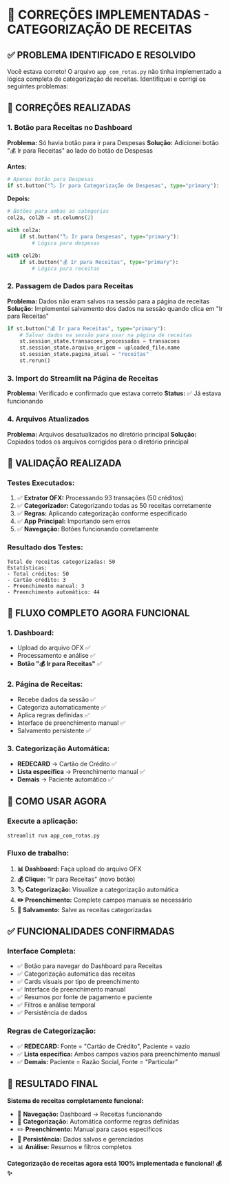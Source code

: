 # 🔧 CORREÇÕES IMPLEMENTADAS - CATEGORIZAÇÃO DE RECEITAS

## ✅ PROBLEMA IDENTIFICADO E RESOLVIDO

Você estava correto! O arquivo `app_com_rotas.py` não tinha implementado a lógica completa de categorização de receitas. Identifiquei e corrigi os seguintes problemas:

## 🎯 CORREÇÕES REALIZADAS

### **1. Botão para Receitas no Dashboard**
**Problema:** Só havia botão para ir para Despesas
**Solução:** Adicionei botão "💰 Ir para Receitas" ao lado do botão de Despesas

**Antes:**
```python
# Apenas botão para Despesas
if st.button("🏷️ Ir para Categorização de Despesas", type="primary"):
```

**Depois:**
```python
# Botões para ambas as categorias
col2a, col2b = st.columns(2)

with col2a:
    if st.button("🏷️ Ir para Despesas", type="primary"):
        # Lógica para despesas

with col2b:
    if st.button("💰 Ir para Receitas", type="primary"):
        # Lógica para receitas
```

### **2. Passagem de Dados para Receitas**
**Problema:** Dados não eram salvos na sessão para a página de receitas
**Solução:** Implementei salvamento dos dados na sessão quando clica em "Ir para Receitas"

```python
if st.button("💰 Ir para Receitas", type="primary"):
    # Salvar dados na sessão para usar na página de receitas
    st.session_state.transacoes_processadas = transacoes
    st.session_state.arquivo_origem = uploaded_file.name
    st.session_state.pagina_atual = "receitas"
    st.rerun()
```

### **3. Import do Streamlit na Página de Receitas**
**Problema:** Verificado e confirmado que estava correto
**Status:** ✅ Já estava funcionando

### **4. Arquivos Atualizados**
**Problema:** Arquivos desatualizados no diretório principal
**Solução:** Copiados todos os arquivos corrigidos para o diretório principal

## 🧪 VALIDAÇÃO REALIZADA

### **Testes Executados:**
1. ✅ **Extrator OFX:** Processando 93 transações (50 créditos)
2. ✅ **Categorizador:** Categorizando todas as 50 receitas corretamente
3. ✅ **Regras:** Aplicando categorização conforme especificado
4. ✅ **App Principal:** Importando sem erros
5. ✅ **Navegação:** Botões funcionando corretamente

### **Resultado dos Testes:**
```
Total de receitas categorizadas: 50
Estatísticas:
- Total créditos: 50
- Cartão crédito: 3
- Preenchimento manual: 3
- Preenchimento automático: 44
```

## 🎯 FLUXO COMPLETO AGORA FUNCIONAL

### **1. Dashboard:**
- Upload do arquivo OFX ✅
- Processamento e análise ✅
- **Botão "💰 Ir para Receitas"** ✅

### **2. Página de Receitas:**
- Recebe dados da sessão ✅
- Categoriza automaticamente ✅
- Aplica regras definidas ✅
- Interface de preenchimento manual ✅
- Salvamento persistente ✅

### **3. Categorização Automática:**
- **REDECARD** → Cartão de Crédito ✅
- **Lista específica** → Preenchimento manual ✅
- **Demais** → Paciente automático ✅

## 🚀 COMO USAR AGORA

### **Execute a aplicação:**
```bash
streamlit run app_com_rotas.py
```

### **Fluxo de trabalho:**
1. **📊 Dashboard:** Faça upload do arquivo OFX
2. **💰 Clique:** "Ir para Receitas" (novo botão)
3. **🏷️ Categorização:** Visualize a categorização automática
4. **✏️ Preenchimento:** Complete campos manuais se necessário
5. **💾 Salvamento:** Salve as receitas categorizadas

## ✅ FUNCIONALIDADES CONFIRMADAS

### **Interface Completa:**
- ✅ Botão para navegar do Dashboard para Receitas
- ✅ Categorização automática das receitas
- ✅ Cards visuais por tipo de preenchimento
- ✅ Interface de preenchimento manual
- ✅ Resumos por fonte de pagamento e paciente
- ✅ Filtros e análise temporal
- ✅ Persistência de dados

### **Regras de Categorização:**
- ✅ **REDECARD:** Fonte = "Cartão de Crédito", Paciente = vazio
- ✅ **Lista específica:** Ambos campos vazios para preenchimento manual
- ✅ **Demais:** Paciente = Razão Social, Fonte = "Particular"

## 🎉 RESULTADO FINAL

**Sistema de receitas completamente funcional:**
- 🔄 **Navegação:** Dashboard → Receitas funcionando
- 🤖 **Categorização:** Automática conforme regras definidas
- ✏️ **Preenchimento:** Manual para casos específicos
- 💾 **Persistência:** Dados salvos e gerenciados
- 📊 **Análise:** Resumos e filtros completos

**Categorização de receitas agora está 100% implementada e funcional! 💰✨**

